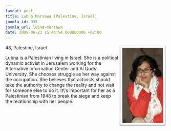 ```yaml
---
layout: post
title: Lubna Marsawa (Palestine, Israel)
joomla_id: 935
joomla_url: lubna-marsawa
date: 2009-06-23 15:43:54.000000000 +02:00
---
```

48, Palestine, Israel<img style="float: right;" alt="lubna" src="images/stories/passenger/lubna.png" width="150" height="254" />
<p>Lubna is a Palestinian living in Israel. She is a political dynamic activist in Jerusalem working for the Alternative Information Center and Al Quds University. She chooses struggle as her way against the occupation. She believes that activists should take the authority to change the reality and not wait for someone else to do it. It\'s important for her as a Palestinian from 1948 to break the siege and keep the relationship with her people.</p>
<p> </p>
